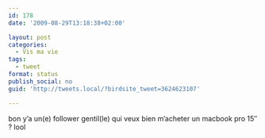 ```yaml
---
id: 178
date: '2009-08-29T13:18:38+02:00'

layout: post
categories:
  - Vis ma vie
tags:
  - tweet
format: status
publish_social: no
guid: 'http://tweets.local/?birdsite_tweet=3624623107'

---
```


bon y’a un(e) follower gentil(le) qui veux bien m’acheter un macbook pro 15″ ? lool